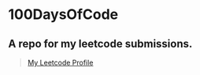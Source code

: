 # 100DaysOfCode 
## A repo for my leetcode submissions.
>[My Leetcode Profile](https://leetcode.com/mynkhnd_cs/)
